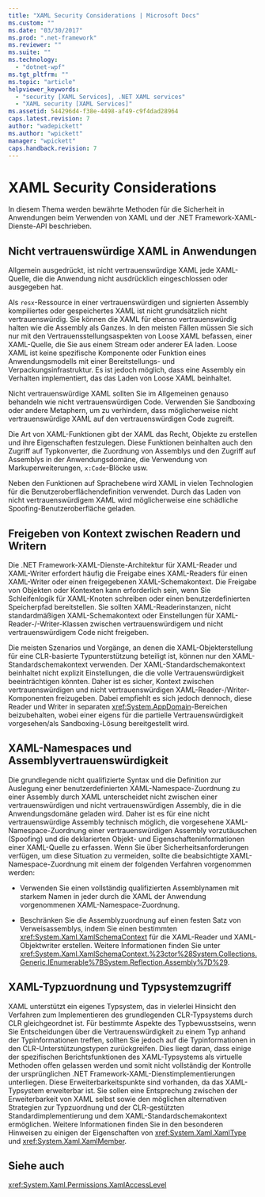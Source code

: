 ```yaml
---
title: "XAML Security Considerations | Microsoft Docs"
ms.custom: ""
ms.date: "03/30/2017"
ms.prod: ".net-framework"
ms.reviewer: ""
ms.suite: ""
ms.technology: 
  - "dotnet-wpf"
ms.tgt_pltfrm: ""
ms.topic: "article"
helpviewer_keywords: 
  - "security [XAML Services], .NET XAML services"
  - "XAML security [XAML Services]"
ms.assetid: 544296d4-f38e-4498-af49-c9f4dad28964
caps.latest.revision: 7
author: "wadepickett"
ms.author: "wpickett"
manager: "wpickett"
caps.handback.revision: 7
---
```

# XAML Security Considerations
In diesem Thema werden bewährte Methoden für die Sicherheit in Anwendungen beim Verwenden von XAML und der .NET Framework\-XAML\-Dienste\-API beschrieben.  
  
## Nicht vertrauenswürdige XAML in Anwendungen  
 Allgemein ausgedrückt, ist nicht vertrauenswürdige XAML jede XAML\-Quelle, die die Anwendung nicht ausdrücklich eingeschlossen oder ausgegeben hat.  
  
 Als `resx`\-Ressource in einer vertrauenswürdigen und signierten Assembly kompiliertes oder gespeichertes XAML ist nicht grundsätzlich nicht vertrauenswürdig.  Sie können die XAML für ebenso vertrauenswürdig halten wie die Assembly als Ganzes.  In den meisten Fällen müssen Sie sich nur mit den Vertrauensstellungsaspekten von Loose XAML befassen, einer XAML\-Quelle, die Sie aus einem Stream oder anderer EA laden.  Loose XAML ist keine spezifische Komponente oder Funktion eines Anwendungsmodells mit einer Bereitstellungs\- und Verpackungsinfrastruktur.  Es ist jedoch möglich, dass eine Assembly ein Verhalten implementiert, das das Laden von Loose XAML beinhaltet.  
  
 Nicht vertrauenswürdige XAML sollten Sie im Allgemeinen genauso behandeln wie nicht vertrauenswürdigen Code.  Verwenden Sie Sandboxing oder andere Metaphern, um zu verhindern, dass möglicherweise nicht vertrauenswürdige XAML auf den vertrauenswürdigen Code zugreift.  
  
 Die Art von XAML\-Funktionen gibt der XAML das Recht, Objekte zu erstellen und ihre Eigenschaften festzulegen.  Diese Funktionen beinhalten auch den Zugriff auf Typkonverter, die Zuordnung von Assemblys und den Zugriff auf Assemblys in der Anwendungsdomäne, die Verwendung von Markuperweiterungen, `x:Code`\-Blöcke usw.  
  
 Neben den Funktionen auf Sprachebene wird XAML in vielen Technologien für die Benutzeroberflächendefinition verwendet.  Durch das Laden von nicht vertrauenswürdigem XAML wird möglicherweise eine schädliche Spoofing\-Benutzeroberfläche geladen.  
  
## Freigeben von Kontext zwischen Readern und Writern  
 Die .NET Framework\-XAML\-Dienste\-Architektur für XAML\-Reader und XAML\-Writer erfordert häufig die Freigabe eines XAML\-Readers für einen XAML\-Writer oder einen freigegebenen XAML\-Schemakontext.  Die Freigabe von Objekten oder Kontexten kann erforderlich sein, wenn Sie Schleifenlogik für XAML\-Knoten schreiben oder einen benutzerdefinierten Speicherpfad bereitstellen.  Sie sollten XAML\-Readerinstanzen, nicht standardmäßigen XAML\-Schemakontext oder Einstellungen für XAML\-Reader\-\/\-Writer\-Klassen zwischen vertrauenswürdigem und nicht vertrauenswürdigem Code nicht freigeben.  
  
 Die meisten Szenarios und Vorgänge, an denen die XAML\-Objekterstellung für eine CLR\-basierte Typunterstützung beteiligt ist, können nur den XAML\-Standardschemakontext verwenden.  Der XAML\-Standardschemakontext beinhaltet nicht explizit Einstellungen, die die volle Vertrauenswürdigkeit beeinträchtigen könnten.  Daher ist es sicher, Kontext zwischen vertrauenswürdigen und nicht vertrauenswürdigen XAML\-Reader\-\/Writer\-Komponenten freizugeben.  Dabei empfiehlt es sich jedoch dennoch, diese Reader und Writer in separaten <xref:System.AppDomain>\-Bereichen beizubehalten, wobei einer eigens für die partielle Vertrauenswürdigkeit vorgesehen\/als Sandboxing\-Lösung bereitgestellt wird.  
  
## XAML\-Namespaces und Assemblyvertrauenswürdigkeit  
 Die grundlegende nicht qualifizierte Syntax und die Definition zur Auslegung einer benutzerdefinierten XAML\-Namespace\-Zuordnung zu einer Assembly durch XAML unterscheidet nicht zwischen einer vertrauenswürdigen und nicht vertrauenswürdigen Assembly, die in die Anwendungsdomäne geladen wird.  Daher ist es für eine nicht vertrauenswürdige Assembly technisch möglich, die vorgesehene XAML\-Namespace\-Zuordnung einer vertrauenswürdigen Assembly vorzutäuschen \(Spoofing\) und die deklarierten Objekt\- und Eigenschafteninformationen einer XAML\-Quelle zu erfassen.  Wenn Sie über Sicherheitsanforderungen verfügen, um diese Situation zu vermeiden, sollte die beabsichtigte XAML\-Namespace\-Zuordnung mit einem der folgenden Verfahren vorgenommen werden:  
  
-   Verwenden Sie einen vollständig qualifizierten Assemblynamen mit starkem Namen in jeder durch die XAML der Anwendung vorgenommenen XAML\-Namespace\-Zuordnung.  
  
-   Beschränken Sie die Assemblyzuordnung auf einen festen Satz von Verweisassemblys, indem Sie einen bestimmten <xref:System.Xaml.XamlSchemaContext> für die XAML\-Reader und XAML\-Objektwriter erstellen.  Weitere Informationen finden Sie unter <xref:System.Xaml.XamlSchemaContext.%23ctor%28System.Collections.Generic.IEnumerable%7BSystem.Reflection.Assembly%7D%29>.  
  
## XAML\-Typzuordnung und Typsystemzugriff  
 XAML unterstützt ein eigenes Typsystem, das in vielerlei Hinsicht den Verfahren zum Implementieren des grundlegenden CLR\-Typsystems durch CLR gleichgeordnet ist.  Für bestimmte Aspekte des Typbewusstseins, wenn Sie Entscheidungen über die Vertrauenswürdigkeit zu einem Typ anhand der Typinformationen treffen, sollten Sie jedoch auf die Typinformationen in den CLR\-Unterstützungstypen zurückgreifen.  Dies liegt daran, dass einige der spezifischen Berichtsfunktionen des XAML\-Typsystems als virtuelle Methoden offen gelassen werden und somit nicht vollständig der Kontrolle der ursprünglichen .NET Framework\-XAML\-Dienstimplementierungen unterliegen.  Diese Erweiterbarkeitspunkte sind vorhanden, da das XAML\-Typsystem erweiterbar ist. Sie sollen eine Entsprechung zwischen der Erweiterbarkeit von XAML selbst sowie den möglichen alternativen Strategien zur Typzuordnung und der CLR\-gestützten Standardimplementierung und dem XAML\-Standardschemakontext ermöglichen.  Weitere Informationen finden Sie in den besonderen Hinweisen zu einigen der Eigenschaften von <xref:System.Xaml.XamlType> und <xref:System.Xaml.XamlMember>.  
  
## Siehe auch  
 <xref:System.Xaml.Permissions.XamlAccessLevel>